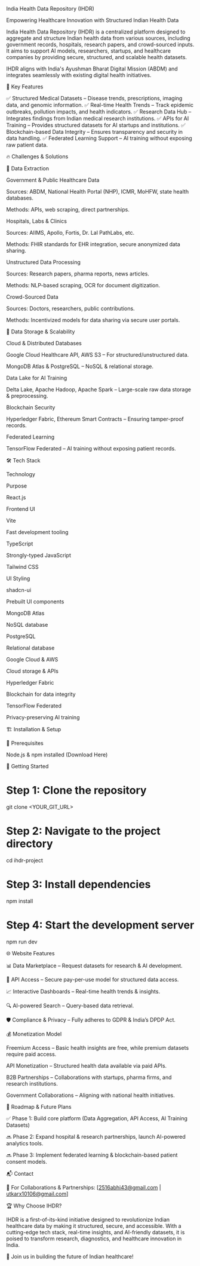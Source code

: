 India Health Data Repository (IHDR)

Empowering Healthcare Innovation with Structured Indian Health Data


India Health Data Repository (IHDR) is a centralized platform designed to aggregate and structure Indian health data from various sources, including government records, hospitals, research papers, and crowd-sourced inputs. It aims to support AI models, researchers, startups, and healthcare companies by providing secure, structured, and scalable health datasets.

IHDR aligns with India's Ayushman Bharat Digital Mission (ABDM) and integrates seamlessly with existing digital health initiatives.


🚀 Key Features

✅ Structured Medical Datasets – Disease trends, prescriptions, imaging data, and genomic information.
✅ Real-time Health Trends – Track epidemic outbreaks, pollution impacts, and health indicators.
✅ Research Data Hub – Integrates findings from Indian medical research institutions.
✅ APIs for AI Training – Provides structured datasets for AI startups and institutions.
✅ Blockchain-based Data Integrity – Ensures transparency and security in data handling.
✅ Federated Learning Support – AI training without exposing raw patient data.


🔥 Challenges & Solutions

🔴 Data Extraction

Government & Public Healthcare Data

Sources: ABDM, National Health Portal (NHP), ICMR, MoHFW, state health databases.

Methods: APIs, web scraping, direct partnerships.

Hospitals, Labs & Clinics

Sources: AIIMS, Apollo, Fortis, Dr. Lal PathLabs, etc.

Methods: FHIR standards for EHR integration, secure anonymized data sharing.

Unstructured Data Processing

Sources: Research papers, pharma reports, news articles.

Methods: NLP-based scraping, OCR for document digitization.

Crowd-Sourced Data

Sources: Doctors, researchers, public contributions.

Methods: Incentivized models for data sharing via secure user portals.


🔵 Data Storage & Scalability

Cloud & Distributed Databases

Google Cloud Healthcare API, AWS S3 – For structured/unstructured data.

MongoDB Atlas & PostgreSQL – NoSQL & relational storage.

Data Lake for AI Training

Delta Lake, Apache Hadoop, Apache Spark – Large-scale raw data storage & preprocessing.

Blockchain Security

Hyperledger Fabric, Ethereum Smart Contracts – Ensuring tamper-proof records.

Federated Learning

TensorFlow Federated – AI training without exposing patient records.


🛠️ Tech Stack

Technology

Purpose

React.js

Frontend UI

Vite

Fast development tooling

TypeScript

Strongly-typed JavaScript

Tailwind CSS

UI Styling

shadcn-ui

Prebuilt UI components

MongoDB Atlas

NoSQL database

PostgreSQL

Relational database

Google Cloud & AWS

Cloud storage & APIs

Hyperledger Fabric

Blockchain for data integrity

TensorFlow Federated

Privacy-preserving AI training


🏗️ Installation & Setup

📌 Prerequisites

Node.js & npm installed (Download Here)

🚀 Getting Started

# Step 1: Clone the repository
git clone <YOUR_GIT_URL>

# Step 2: Navigate to the project directory
cd ihdr-project

# Step 3: Install dependencies
npm install

# Step 4: Start the development server
npm run dev


🌐 Website Features

📊 Data Marketplace – Request datasets for research & AI development.

🔗 API Access – Secure pay-per-use model for structured data access.

📈 Interactive Dashboards – Real-time health trends & insights.

🔍 AI-powered Search – Query-based data retrieval.

🛡 Compliance & Privacy – Fully adheres to GDPR & India’s DPDP Act.


💰 Monetization Model

Freemium Access – Basic health insights are free, while premium datasets require paid access.

API Monetization – Structured health data available via paid APIs.

B2B Partnerships – Collaborations with startups, pharma firms, and research institutions.

Government Collaborations – Aligning with national health initiatives.


📅 Roadmap & Future Plans

✅ Phase 1: Build core platform (Data Aggregation, API Access, AI Training Datasets)

🔜 Phase 2: Expand hospital & research partnerships, launch AI-powered analytics tools.

🔜 Phase 3: Implement federated learning & blockchain-based patient consent models.


📬 Contact

💼 For Collaborations & Partnerships: [2516abhi43@gmail.com | utkarx10106@gmail.com]

🏆 Why Choose IHDR?

IHDR is a first-of-its-kind initiative designed to revolutionize Indian healthcare data by making it structured, secure, and accessible. With a cutting-edge tech stack, real-time insights, and AI-friendly datasets, it is poised to transform research, diagnostics, and healthcare innovation in India.

🚀 Join us in building the future of Indian healthcare!